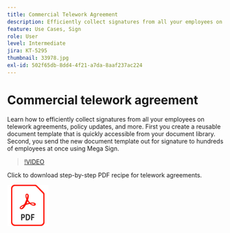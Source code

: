```yaml
---
title: Commercial Telework Agreement
description: Efficiently collect signatures from all your employees on telework agreements
feature: Use Cases, Sign
role: User
level: Intermediate
jira: KT-5295
thumbnail: 33978.jpg
exl-id: 502f65db-8dd4-4f21-a7da-8aaf237ac224
---
```

# Commercial telework agreement

Learn how to efficiently collect signatures from all your employees on telework agreements, policy updates, and more. First you create a reusable document template that is quickly accessible from your document library. Second, you send the new document template out for signature to hundreds of employees at once using Mega Sign.

>[!VIDEO](https://video.tv.adobe.com/v/33978?quality=12&learn=on&hidetitle=true)

Click to download step-by-step PDF recipe for telework agreements.

[![Download PDF Recipe](../assets/acrobat_PDF_96.png)](../assets/UseCaseRecipe-EN-UsingMegaSign.pdf)
